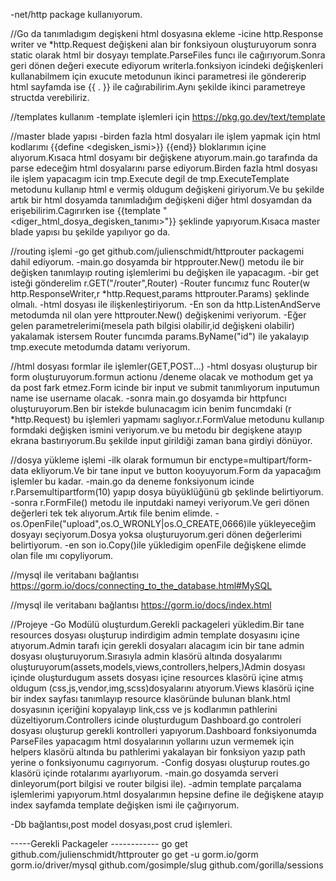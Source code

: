 -net/http package kullanıyorum.


//Go da tanımladıgım degişkeni html dosyasına ekleme
-icine http.Response writer ve *http.Request değişkeni alan bir fonksiyoun oluşturuyorum sonra static olarak html bir dosyayı template.ParseFiles funcı ile cağırıyorum.Sonra geri dönen değeri execute ediyorum writerla.fonksiyon icindeki değişkenleri kullanabilmem için exucute metodunun ikinci parametresi ile göndererip html sayfamda ise {{ . }} ile cağırabilirim.Aynı şekilde ikinci parametreye structda verebiliriz.


//templates kullanım 
-template işlemleri için https://pkg.go.dev/text/template 


//master blade yapısı
-birden fazla html dosyaları ile işlem yapmak için html kodlarımı {{define <degisken_ismi>}} {{end}} bloklarımın içine alıyorum.Kısaca html dosyamı bir değişkene atıyorum.main.go tarafında da parse edeceğim html dosyalarını parse ediyorum.Birden fazla html dosyası ile işlem yapacagım icin tmp.Execute degil de tmp.ExecuteTemplate metodunu kullanıp html e vermiş oldugum değişkeni giriyorum.Ve bu şekilde artık bir html dosyamda tanımladığım değişkeni diğer html dosyamdan da erişebilirim.Cagırırken ise {{template "<diger_html_dosya_degisken_tanımı>"}} şeklinde yapıyorum.Kısaca master blade yapısı bu şekilde yapılıyor go da.

//routing işlemi
-go get  github.com/julienschmidt/httprouter packagemi dahil ediyorum.
-main.go dosyamda bir htpprouter.New() metodu ile bir değişken tanımlayıp routing işlemlerimi bu değişken ile yapacagım.
-bir get isteği gönderelim r.GET("/router",Router)
-Router funcımız func Router(w http.ResponseWriter,r *http.Request,params httprouter.Params) şeklinde olmalı.
-html dosyası ile ilişkenleştiriyorum.
-En son da http.ListenAndServe metodumda nil olan yere httprouter.New() değişkenimi veriyorum.
-Eğer gelen parametrelerimi(mesela path bilgisi olabilir,id değişkeni olabilir) yakalamak istersem Router funcımda params.ByName("id") ile yakalayıp tmp.execute metodumda datamı veriyorum.

//html dosyası formlar ile işlemler(GET,POST...)
-html dosyası oluşturup bir form oluşturuyorum.formun actionu /deneme olacak ve mothodum get ya da post fark etmez.Form icinde bir input ve submit tanımlıyorum inputumun name ise username olacak.
-sonra main.go dosyamda bir httpfuncı oluşturuyorum.Ben bir istekde bulunacagım icin benim funcımdaki (r *http.Request) bu işlemleri yapmamı saglıyor.r.FormValue metodunu kullanıp formdaki değişken ismini veriyorum.ve bu metodu bir degişkene atayıp ekrana bastırıyorum.Bu şekilde input girildiği zaman bana girdiyi dönüyor.

//dosya yükleme işlemi
-ilk olarak formumun bir enctype=multipart/form-data ekliyorum.Ve bir tane input ve button kooyuyorum.Form da yapacağım işlemler bu kadar.
-main.go da deneme fonksiyonum icinde r.Parsemultipartform(10) yapıp dosya büyüklüğünü gb şeklinde belirtiyorum.
-sonra r.FormFile() metodu ile inputdaki nameyi veriyorum.Ve geri dönen değerleri tek tek alıyorum.Artık file benim elimde.
-os.OpenFile("upload",os.O_WRONLY|os.O_CREATE,0666)ile yükleyeceğim dosyayı seçiyorum.Dosya yoksa oluşturuyorum.geri dönen değerlerimi belirtiyorum.
-en son io.Copy()ile yükledigim openFile değişkene elimde olan file ımı copyliyorum.


//mysql ile veritabanı bağlantısı
https://gorm.io/docs/connecting_to_the_database.html#MySQL

//mysql ile veritabanı bağlantısı
https://gorm.io/docs/index.html




//Projeye 
-Go Modülü oluşturdum.Gerekli packageleri yükledim.Bir tane resources dosyası oluşturup indirdigim admin template dosyasını içine atıyorum.Admin tarafı için gerekli dosyaları alacagım icin bir tane admin dosyası oluşturuyorum.Sırasıyla admin klasörü altında dosyalarımı oluşturuyorum(assets,models,views,controllers,helpers,)Admin dosyası içinde oluşturdugum assets dosyası içine resources klasörü içine atmış oldugum (css,js,vendor,img,scss)dosyalarını atıyorum.Views klasörü içine bir index sayfası tanımlayıp resource klasöründe bulunan blank.html dosyasının içeriğini kopyalayıp link,css ve js kodlarımın pathlerini düzeltiyorum.Controllers icinde oluşturdugum Dashboard.go controleri dosyası oluşturup gerekli kontrolleri yapıyorum.Dashboard fonksiyonumda ParseFiles yapacagım html dosyalarının yollarını uzun vermemek için helpers klasörü altında bu pathlerimi yakalayan bir fonksiyon yazıp path yerine o fonksiyonumu cagırıyorum.
-Config dosyası oluşturup routes.go klasörü içinde rotalarımı ayarlıyorum.
-main.go dosyamda serveri dinleyorum(port bilgisi ve router bilgisi ile).
-admin template parçalama işlemlerimi yapıyorum.html dosyalarımın hepsine define ile değişkene atayıp index sayfamda template değişken ismi ile çağırıyorum.

-Db bağlantısı,post model dosyası,post crud işlemleri.







-----Gerekli Packageler ------------
go get  github.com/julienschmidt/httprouter
go get -u gorm.io/gorm
gorm.io/driver/mysql
github.com/gosimple/slug
github.com/gorilla/sessions